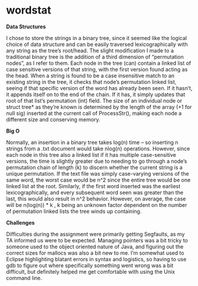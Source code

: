 wordstat
========


**Data Structures**

I chose to store the strings in a binary tree, since it seemed like the logical choice of data structure and can 
be easily traversed lexicographically with any string as the tree’s root/head.
The slight modification I made to a traditional binary tree is the addition of a third dimension of 
“permutation nodes”, as I refer to them. Each node in the tree (can) contain a linked list of case sensitive 
versions of that string, with the first version found acting as the head. When a string is found to be a 
case insensitive match to an existing string in the tree, it checks that node’s permutation linked list, 
seeing if that specific version of the word has already been seen. If it hasn’t, it appends itself on to the 
end of the chain. If it has, it simply updates that root of that list’s permutation (int) field. The size of an 
individual node or struct tree* as they’re known is determined by the length of the array (+1 for null sig) 
inserted at the current call of ProcessStr(), making each node a different size and conserving memory.

**Big O**

Normally, an insertion in a binary tree takes log(n) time – so inserting n strings from a .txt document 
would take nlog(n) operations. However, since each node in this tree also a linked list if it has multiple 
case-sensitive versions, the time is slightly greater due to needing to go through a node’s permutation 
chain of length (k) to discern whether the current string is a unique permutation. If the text file was 
simply case-varying versions of the same word, the worst case would be n^2 since the entire tree would 
be one linked list at the root. Similarly, if the first word inserted was the earliest lexicographically, and 
every subsequent word seen was greater than the last, this would also result in n^2 behavior. However, 
on average, the case will be n(log(n)) * k , k being an unknown factor dependent on the number of 
permutation linked lists the tree winds up containing.

**Challenges**

Difficulties during the assignment were primarily getting Segfaults, as my TA informed us were to be 
expected. Managing pointers was a bit tricky to someone used to the object oriented nature of Java, and 
figuring out the correct sizes for mallocs was also a bit new to me. I’m somewhat used to Eclipse 
highlighting blatant errors in syntax and logistics, so having to use gdb to figure out where specifically 
something went wrong was a bit difficult, but definitely helped me get comfortable with using the Unix
command line. 
